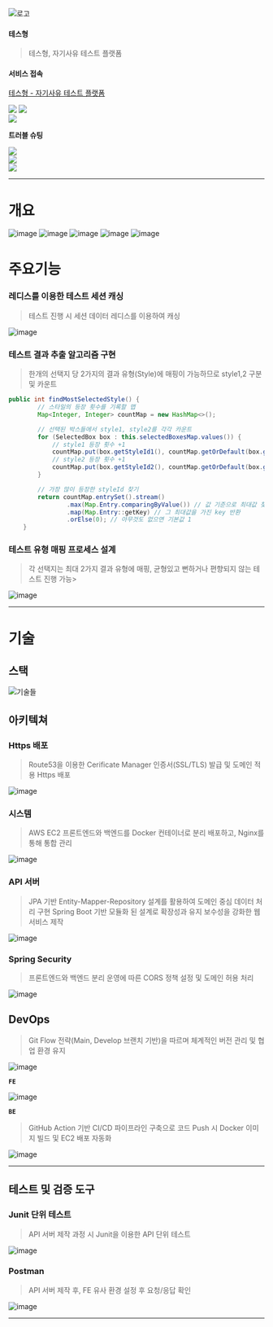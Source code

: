 
![로고](https://github.com/user-attachments/assets/1c1cc665-6405-47d0-b4e5-7c76d23740d2)
#### 테스형
> 테스형, 자기사유 테스트 플랫폼

#### 서비스 접속
[테스형 - 자기사유 테스트 플랫폼](https://tessbro.site)

<a href="https://chivalrous-saffron-326.notion.site/1e10ba93975b80cb80e4d09bd9a4e437?pvs=4"><img src="https://img.shields.io/badge/Notion 링크 보기-E6E6E6?style=for-the-badge&logo=notion&logoColor=black" /></a>
<a href="https://www.notion.so/1f20ba93975b80f0a5b6d7f1d53e80e0?pvs=21"><img src="https://img.shields.io/badge/테스형 산출물-E6E6E6?style=for-the-badge&logo=notion&logoColor=black" /></a><br>
<a href="https://velog.io/@seuo/series/%ED%85%8C%EC%8A%BD" target="_blank" rel="noopener noreferrer">
  <img src="https://img.shields.io/badge/[시리즈 | 테스형 : velog]-20C997?style=for-the-badge&logo=velog&logoColor=black&labelColor=20C997&color=20C997" />
</a>
<br>

**트러블 슈팅**
<!-- Github Action 과정 중 AWS EC2 연결 오류 모음 -->
<a href="https://velog.io/@seuo/Github-Action-%EA%B3%BC%EC%A0%95-%EC%A4%91-AWS-EC2-%EC%97%B0%EA%B2%B0-%EC%98%A4%EB%A5%98-%EB%AA%A8%EC%9D%8C" target="_blank" rel="noopener noreferrer">
  <img src="https://img.shields.io/badge/Github Action 중 EC2 오류 모음-20C997?style=for-the-badge&logo=velog&logoColor=black&labelColor=20C997&color=ffffff" />
</a>
<br>

<!-- AWS EC2 서버 멈춤 및 CPU 상승 이슈 -->
<a href="https://velog.io/@seuo/AWS-EC2-%EC%84%9C%EB%B2%84-%EB%A9%88%EC%B6%A4-%EB%B0%8F-CPU-%EC%83%81%EC%8A%B9-%EC%9D%B4%EC%8A%88" target="_blank" rel="noopener noreferrer">
  <img src="https://img.shields.io/badge/EC2 서버 멈춤 & CPU 상승 이슈-20C997?style=for-the-badge&logo=velog&logoColor=black&labelColor=20C997&color=ffffff" />
</a>
<br>

<!-- Redis 관련 이슈 모음 -->
<a href="https://velog.io/@seuo/Redis-%EA%B4%80%EB%A0%A8-%EC%9D%B4%EC%8A%88-%EB%AA%A8%EC%9D%8C" target="_blank" rel="noopener noreferrer">
  <img src="https://img.shields.io/badge/Redis 관련 이슈 모음-20C997?style=for-the-badge&logo=velog&logoColor=black&labelColor=20C997&color=ffffff" />
</a>

<aside>


<hr>

</aside>

# 개요
![image](https://github.com/user-attachments/assets/41bdcc23-b59a-4a87-87c9-2768c0315349)
![image](https://github.com/user-attachments/assets/30797d94-2409-4f57-86d7-a570ce656eae)
![image](https://github.com/user-attachments/assets/c9c4e7c9-bffe-42dc-9a5e-0941607e7254)
![image](https://github.com/user-attachments/assets/b0cf6fd0-c28f-4ef0-bb42-32a8ee988126)
![image](https://github.com/user-attachments/assets/b71f566c-3637-45e9-bc59-0483ce30d405)


# 주요기능

### 레디스를 이용한 테스트 세션 캐싱

> 테스트 진행 시 세션 데이터 레디스를 이용하여 캐싱
> 

![image](https://github.com/user-attachments/assets/449fb06e-cdb8-408b-ae15-fee7eb7efe68)


### 테스트 결과 추출 알고리즘 구현

> 한개의 선택지 당 2가지의 결과 유형(Style)에 매핑이 가능하므로 style1,2 구분 및 카운트
> 

```java
public int findMostSelectedStyle() {
        // 스타일의 등장 횟수를 기록할 맵
        Map<Integer, Integer> countMap = new HashMap<>();

        // 선택된 박스들에서 style1, style2를 각각 카운트       
        for (SelectedBox box : this.selectedBoxesMap.values()) {
            // style1 등장 횟수 +1
            countMap.put(box.getStyleId1(), countMap.getOrDefault(box.getStyleId1(), 0) + 1);
            // style2 등장 횟수 +1
            countMap.put(box.getStyleId2(), countMap.getOrDefault(box.getStyleId2(), 0) + 1);
        }

        // 가장 많이 등장한 styleId 찾기
        return countMap.entrySet().stream()
                .max(Map.Entry.comparingByValue()) // 값 기준으로 최대값 찾기
                .map(Map.Entry::getKey) // 그 최대값을 가진 key 반환
                .orElse(0); // 아무것도 없으면 기본값 1
    }
```

### 테스트 유형 매핑 프로세스 설계

> 각 선택지는 최대 2가지 결과 유형에 매핑, 균형있고 뻔하거나 편향되지 않는 테스트 진행 가능> 

![image](https://github.com/user-attachments/assets/174da13a-eedb-4949-82c2-fed06ffd7a76)


---

# 기술

## 스택


![기술들](https://github.com/user-attachments/assets/2fca05d1-5843-47f3-93ba-e90964feee60)


## 아키텍쳐

### Https 배포

> Route53을 이용한 Cerificate Manager 인증서(SSL/TLS) 발급 및 도메인 적용 Https 배포

![image](https://github.com/user-attachments/assets/32070664-c598-40e7-a203-4f3655753709)


### 시스템

> AWS EC2 프론트엔드와 백엔드를 Docker 컨테이너로 분리 배포하고, Nginx를 통해 통합 관리


![image](https://github.com/user-attachments/assets/c67149b9-80d0-4ff6-8eb6-4d0d714916e7)


### API 서버

> JPA 기반 Entity-Mapper-Repository 설계를 활용하여 도메인 중심 데이터 처리 구현
Spring Boot 기반 모듈화 된 설계로 확장성과 유지 보수성을 강화한 웹 서비스 제작


![image](https://github.com/user-attachments/assets/fda30aac-fc22-4d5f-ac9d-f96243690657)


### Spring Security

> 프론트엔드와 백엔드 분리 운영에 따른 CORS 정책 설정 및 도메인 허용 처리


![image](https://github.com/user-attachments/assets/8c1c7225-3b19-47f4-95df-c5f0af2e3a9f)


## DevOps

> Git Flow 전략(Main, Develop 브랜치 기반)을 따르며 체계적인 버전 관리 및 협업 환경 유지
> 

![image](https://github.com/user-attachments/assets/06ccb262-13cc-41af-800d-0177949b11b9)


**`FE`**

![image](https://github.com/user-attachments/assets/2924c882-8cda-4789-94ca-56ec2a7015f3)


**`BE`**

> GitHub Action 기반 CI/CD 파이프라인 구축으로 코드 Push 시 Docker 이미지 빌드 및 EC2 배포 자동화
> 

![image](https://github.com/user-attachments/assets/a2ca55a7-4817-4f6b-bd6f-99ff87e7bc6e)


---

## 테스트 및 검증 도구

### Junit 단위 테스트

> API 서버 제작 과정 시 Junit을 이용한 API 단위 테스트
> 

![image](https://github.com/user-attachments/assets/f2e37169-6189-4fb1-9717-e3de8befd67f)


### Postman

> API 서버 제작 후, FE 유사 환경 설정 후 요청/응답 확인
> 

![image](https://github.com/user-attachments/assets/b126cfde-242a-4894-8f49-7990e9ae5ac2)


---
